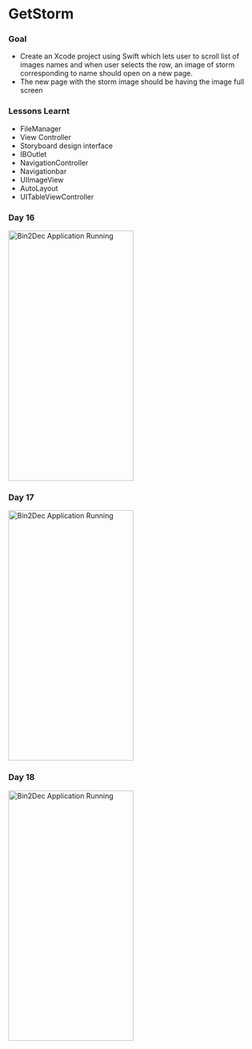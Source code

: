# GetStorm

### Goal
  - Create an Xcode project using Swift which lets user to scroll list of images names and when user selects the row, an image of storm corresponding to name should open on a new page.
  - The new page with the storm image should be having the image full screen
  
### Lessons Learnt
  - FileManager
  - View Controller
  - Storyboard design interface
  - IBOutlet
  - NavigationController
  - Navigationbar
  - UIImageView
  - AutoLayout
  - UITableViewController

### Day 16
<img src="https://github.com/AkshayRameshAppDEV/GetStorm/blob/main/Gif/Day16.gif" alt="Bin2Dec Application Running" width="250" height="500">

### Day 17
<img src="https://github.com/AkshayRameshAppDEV/GetStorm/blob/main/Gif/Day17.gif" alt="Bin2Dec Application Running" width="250" height="500">

### Day 18
<img src="https://github.com/AkshayRameshAppDEV/GetStorm/blob/main/Gif/Day18.gif" alt="Bin2Dec Application Running" width="250" height="500">
